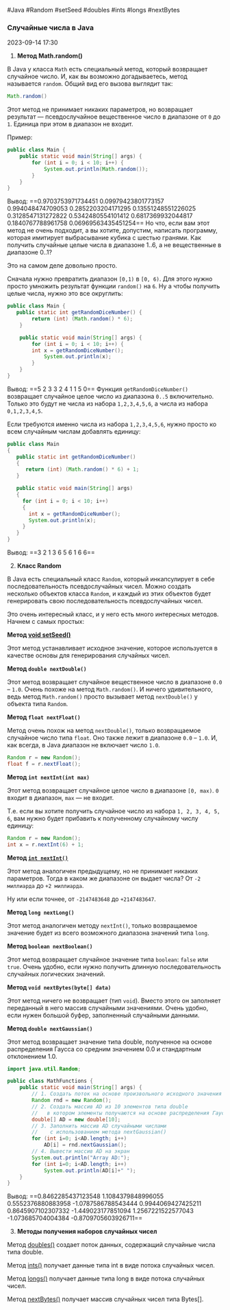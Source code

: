 #Java #Random  #setSeed #doubles #ints #longs #nextBytes 

### Случайные числа в Java ###

2023-09-14 17:30

1. **Метод Math.random()**

В Java у класса `Math` есть специальный метод, который возвращает случайное число. И, как вы возможно догадываетесь, метод называется `random`. Общий вид его вызова выглядит так:
```java
Math.random()
```
Этот метод не принимает никаких параметров, но возвращает результат — псевдослучайное вещественное число в диапазоне от `0` до `1`. Единица при этом в диапазон не входит.

Пример:
```java
public class Main {
	public static void main(String[] args) {
		for (int i = 0; i < 10; i++) {
		    System.out.println(Math.random());
	    }
    }
}
```
Вывод:
==0.9703753971734451
0.09979423801773157
0.994048474709053
0.2852203204171295
0.13551248551226025
0.3128547131272822
0.5342480554101412
0.6817369932044817
0.1840767788961758
0.06969563435451254==
Но что, если вам этот метод не очень подходит, а вы хотите, допустим, написать программу, которая имитирует выбрасывание кубика с шестью гранями. Как получить случайные целые числа в диапазоне 1..6, а не вещественные в диапазоне 0..1?

Это на самом деле довольно просто.

Сначала нужно превратить диапазон `[0,1)` в `[0, 6)`. Для этого нужно просто умножить результат функции `random()` на `6`. Ну а чтобы получить целые числа, нужно это все округлить:
```java
public class Main {
   public static int getRandomDiceNumber() {
	    return (int) (Math.random() * 6);
	}

	public static void main(String[] args) {
	    for (int i = 0; i < 10; i++) {
	    int x = getRandomDiceNumber();
	        System.out.println(x);
	    }
	}
}
```
Вывод:
==5
2
3
3
2
4
1
1
5
0==
Функция `getRandomDiceNumber()` возвращает случайное целое число из диапазона `0..5` включительно. Только это будут не числа из набора `1,2,3,4,5,6`, а числа из набора `0,1,2,3,4,5`.

Если требуются именно числа из набора `1,2,3,4,5,6`, нужно просто ко всем случайным числам добавлять единицу:
```java
public class Main
{
   public static int getRandomDiceNumber()
   {
      return (int) (Math.random() * 6) + 1;
   }

   public static void main(String[] args)
   {
     for (int i = 0; i < 10; i++)
     {
       int x = getRandomDiceNumber();
       System.out.println(x);
     }
   }
}
```
Вывод:
==3
2
1
3
6
5
6
1
6
6==

2. **Класс Random**

В Java есть специальный класс `Random`, который инкапсулирует в себе последовательность псевдослучайных чисел. Можно создать несколько объектов класса `Random`, и каждый из этих объектов будет генерировать свою последовательность псевдослучайных чисел.

Это очень интересный класс, и у него есть много интересных методов. Начнем с самых простых:

**Метод [void setSeed()](Method-setSeed)**

Этот метод устанавливает исходное значение, которое используется в качестве основы для генерирования случайных чисел.

**Метод `double nextDouble()`**

Этот метод возвращает случайное вещественное число в диапазоне `0.0` – `1.0`. Очень похоже на метод `Math.random()`. И ничего удивительного, ведь метод `Math.random()` просто вызывает метод `nextDouble()` у объекта типа `Random`.

**Метод `float nextFloat()`**

Метод очень похож на метод `nextDouble()`, только возвращаемое случайное число типа `float`. Оно также лежит в диапазоне `0.0` – `1.0`. И, как всегда, в Java диапазон не включает число `1.0`.
```java
Random r = new Random();
float f = r.nextFloat();
```
**Метод `int nextInt(int max)`**

Этот метод возвращает случайное целое число в диапазоне `[0, max)`. `0` входит в диапазон, `max` — не входит.

Т.е. если вы хотите получить случайное число из набора `1, 2, 3, 4, 5, 6`, вам нужно будет прибавить к полученному случайному числу единицу:
```java
Random r = new Random();
int x = r.nextInt(6) + 1;
```

**Метод [`int nextInt()`](Method-nextInt)**

Этот метод аналогичен предыдущему, но не принимает никаких параметров. Тогда в каком же диапазоне он выдает числа? От `-2 миллиарда` до `+2 миллиарда`.

Ну или если точнее, от `-2147483648` до `+2147483647`.

**Метод `long nextLong()`**

Этот метод аналогичен методу `nextInt()`, только возвращаемое значение будет из всего возможного диапазона значений типа `long`.

**Метод `boolean nextBoolean()`**

Этот метод возвращает случайное значение типа `boolean`: `false` или `true`. Очень удобно, если нужно получить длинную последовательность случайных логических значений.

**Метод `void nextBytes(byte[] data)`**

Этот метод ничего не возвращает (тип `void`). Вместо этого он заполняет переданный в него массив случайными значениями. Очень удобно, если нужен большой буфер, заполненный случайными данными.

**Метод `double nextGaussian()`**

Этот метод возвращает значение типа double, полученное на основе распределения Гаусса со средним значением 0.0 и стандартным отклонением 1.0.

```java
import java.util.Random;

public class MathFunctions {
	public static void main(String[] args) {
	    // 1. Создать поток на основе произвольного исходного значения
	    Random rnd = new Random();
	    // 2. Создать массив AD из 10 элементов типа double
	    //   в котором элементы получаются на основе распределения Гаусса
	    double[] AD = new double[10];
	    // 3. Заполнить массив AD случайными числами
	    //    с использованием метода nextGaussian()
	    for (int i=0; i<AD.length; i++)
		    AD[i] = rnd.nextGaussian();
	    // 4. Вывести массив AD на экран
	    System.out.println("Array AD:");
	    for (int i=0; i<AD.length; i++)
		    System.out.println(AD[i]+" ");
    }
}
```
Вывод:
==0.8462285437123548
1.1084379848996055
0.5552376880883958
-1.0787586788543444
0.9944069427425211
0.8645907102307332
-1.449023177851094
1.2567221522577043
-1.073685704004384
-0.8709705603926711==

3. **Методы получения наборов случайных чисел**

Метод [doubles()](Method-doubles) cоздает поток данных, содержащий случайные числа типа double.

Метод [ints()](Method-ints) получает данные типа int в виде потока случайных чисел.

Метод [longs()](Method-longs) получает данные типа long в виде потока случайных чисел.

Метод [nextBytes()](Method-bytes) получает массив случайных чисел типа Bytes[].